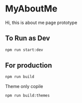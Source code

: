 # MyAboutMe

Hi, this is about me page prototype

## To Run as Dev

```bash
npm run start:dev
```

## For production

```bash
npm run build
```

Theme only copile
```bash
npm run build:themes
```
